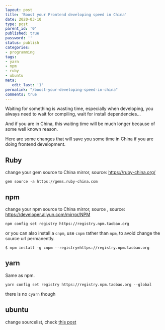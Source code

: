```yaml
---
layout: post
title: 'Boost your Frontend developing speed in China'
date: 2020-03-10
type: post
parent_id: '0'
published: true
password: ''
status: publish
categories:
- programming
tags:
- yarn
- npm
- ruby
- ubuntu
meta:
  _edit_last: '1'
permalink: "/boost-your-developing-speed-in-china"
comments: true
---
```


Waiting for something is wasting time, especially when developing, you always need to wait for compiling, wait for install dependencies...

And if you are in China, this waiting time will be much longer because of some well known reason. 

Here are some changes that will save you some time in China if you are doing frontend development. 

## Ruby

change your gem source to China mirror, source: https://ruby-china.org/
```
gem source -a https://gems.ruby-china.com
```

## npm
change your npm source to China mirror, source , source: https://developer.aliyun.com/mirror/NPM
```
npm config set registry https://registry.npm.taobao.org
```

or you can also install a `cnpm`, use `cnpm` rather than `npm`, to avoid change the source url permanently.
```
$ npm install -g cnpm --registry=https://registry.npm.taobao.org
``` 

## yarn
Same as npm.

```
yarn config set registry https://registry.npm.taobao.org --global
```
there is no `cyarn` though

## ubuntu
change sourcelist, check [this post](https://momane.com/change-ubuntu-18.04-source-to-china-mirror)





